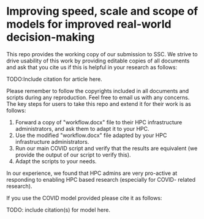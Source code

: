 # Improving speed, scale and scope of models for improved real-world decision-making

This repo provides the working copy of our submission to SSC. We strive to drive usability of this work by providing editable copies
of all documents and ask that you cite us if this is helpful in your research as follows:

TODO:Include citation for article here.

Please remember to follow the copyrights included in all documents and scripts during any reproduction. Feel free to email us with any 
concerns.
The key steps for users to take this repo and extend it for their work is as follows:

1) Forward a copy of "workflow.docx" file to their HPC infrastructure administrators, and ask them to adapt it to your HPC.
2) Use the modified "workflow.docx" file adapted by your HPC infrastructure administrators.
3) Run our main COVID script and verify that the results are equivalent (we provide the output of our script to verify this).
4) Adapt the scripts to your needs.

In our experience, we found that HPC admins are very pro-active at responding to enabling HPC based research (especially for COVID-
related research).

  
  
If you use the COVID model provided please cite it as follows:

TODO: include citation(s) for model here.
